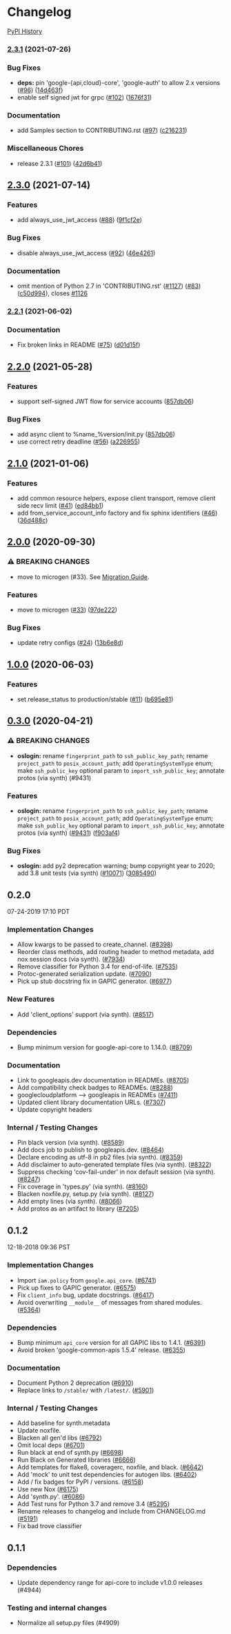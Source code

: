 # Changelog

[PyPI History][1]

[1]: https://pypi.org/project/google-cloud-oslogin/#history

### [2.3.1](https://www.github.com/googleapis/python-oslogin/compare/v2.3.0...v2.3.1) (2021-07-26)


### Bug Fixes

* **deps:** pin 'google-{api,cloud}-core', 'google-auth' to allow 2.x versions ([#96](https://www.github.com/googleapis/python-oslogin/issues/96)) ([14d463f](https://www.github.com/googleapis/python-oslogin/commit/14d463fed2ac8ddb4abef5cf8ef2353b8a0d6c77))
* enable self signed jwt for grpc ([#102](https://www.github.com/googleapis/python-oslogin/issues/102)) ([1676f31](https://www.github.com/googleapis/python-oslogin/commit/1676f3151336d61cdb9c1c8874f96d2303ba4ee4))


### Documentation

* add Samples section to CONTRIBUTING.rst ([#97](https://www.github.com/googleapis/python-oslogin/issues/97)) ([c216231](https://www.github.com/googleapis/python-oslogin/commit/c216231e75c1c7d0d7315dba4182fd33b1afded6))


### Miscellaneous Chores

* release 2.3.1 ([#101](https://www.github.com/googleapis/python-oslogin/issues/101)) ([42d6b41](https://www.github.com/googleapis/python-oslogin/commit/42d6b4177f34e1f73de6c08c9d07f8716976911a))

## [2.3.0](https://www.github.com/googleapis/python-oslogin/compare/v2.2.1...v2.3.0) (2021-07-14)


### Features

* add always_use_jwt_access ([#88](https://www.github.com/googleapis/python-oslogin/issues/88)) ([9f1cf2e](https://www.github.com/googleapis/python-oslogin/commit/9f1cf2ed25c1215cef79ee05df71ade796e956d4))


### Bug Fixes

* disable always_use_jwt_access ([#92](https://www.github.com/googleapis/python-oslogin/issues/92)) ([46e4261](https://www.github.com/googleapis/python-oslogin/commit/46e42612e75ac156b83cf657bfbbf19a038176ec))


### Documentation

* omit mention of Python 2.7 in 'CONTRIBUTING.rst' ([#1127](https://www.github.com/googleapis/python-oslogin/issues/1127)) ([#83](https://www.github.com/googleapis/python-oslogin/issues/83)) ([c50d994](https://www.github.com/googleapis/python-oslogin/commit/c50d994a860cd008bc13b92c00076af2c482b5f6)), closes [#1126](https://www.github.com/googleapis/python-oslogin/issues/1126)

### [2.2.1](https://www.github.com/googleapis/python-oslogin/compare/v2.2.0...v2.2.1) (2021-06-02)


### Documentation

* Fix broken links in README ([#75](https://www.github.com/googleapis/python-oslogin/issues/75)) ([d01d15f](https://www.github.com/googleapis/python-oslogin/commit/d01d15f034178e6bc9e36c80d0c0b1cf6cfd2f17))

## [2.2.0](https://www.github.com/googleapis/python-oslogin/compare/v2.1.0...v2.2.0) (2021-05-28)


### Features

* support self-signed JWT flow for service accounts ([857db06](https://www.github.com/googleapis/python-oslogin/commit/857db06e1b777e62eba0180655d059e2729ba898))


### Bug Fixes

* add async client to %name_%version/init.py ([857db06](https://www.github.com/googleapis/python-oslogin/commit/857db06e1b777e62eba0180655d059e2729ba898))
* use correct retry deadline ([#56](https://www.github.com/googleapis/python-oslogin/issues/56)) ([a226955](https://www.github.com/googleapis/python-oslogin/commit/a22695516e8e89ccce2c500ade38c29451432b14))

## [2.1.0](https://www.github.com/googleapis/python-oslogin/compare/v2.0.0...v2.1.0) (2021-01-06)


### Features

* add common resource helpers, expose client transport, remove client side recv limit ([#41](https://www.github.com/googleapis/python-oslogin/issues/41)) ([ed84bb1](https://www.github.com/googleapis/python-oslogin/commit/ed84bb127eac218e845468d5d07a476af410ce71))
* add from_service_account_info factory and fix sphinx identifiers  ([#46](https://www.github.com/googleapis/python-oslogin/issues/46)) ([36d488c](https://www.github.com/googleapis/python-oslogin/commit/36d488cd552cdfd11401d7090adf4ef9d1b01f61))

## [2.0.0](https://www.github.com/googleapis/python-oslogin/compare/v1.0.0...v2.0.0) (2020-09-30)


### ⚠ BREAKING CHANGES

* move to microgen (#33). See [Migration Guide](https://github.com/googleapis/python-oslogin/blob/master/UPGRADING.md).

### Features

* move to microgen ([#33](https://www.github.com/googleapis/python-oslogin/issues/33)) ([97de222](https://www.github.com/googleapis/python-oslogin/commit/97de2223423162e39d25bb793c660a9ed5c30a2c))


### Bug Fixes

* update retry configs ([#24](https://www.github.com/googleapis/python-oslogin/issues/24)) ([13b6e8d](https://www.github.com/googleapis/python-oslogin/commit/13b6e8ddd1fbcf6f215ae706706bc44eb3e286c5))

## [1.0.0](https://www.github.com/googleapis/python-oslogin/compare/v0.3.0...v1.0.0) (2020-06-03)


### Features

* set release_status to production/stable ([#11](https://www.github.com/googleapis/python-oslogin/issues/11)) ([b695e81](https://www.github.com/googleapis/python-oslogin/commit/b695e81b4f9a45af162d04d68a1c588ea0aa3de7))

## [0.3.0](https://www.github.com/googleapis/python-oslogin/compare/v0.2.0...v1.0.0) (2020-04-21)


### ⚠ BREAKING CHANGES

* **oslogin:** rename `fingerprint_path` to `ssh_public_key_path`; rename `project_path` to `posix_account_path`; add `OperatingSystemType` enum; make `ssh_public_key` optional param to `import_ssh_public_key`; annotate protos (via synth) (#9431)

### Features

* **oslogin:** rename `fingerprint_path` to `ssh_public_key_path`; rename `project_path` to `posix_account_path`; add `OperatingSystemType` enum; make `ssh_public_key` optional param to `import_ssh_public_key`; annotate protos (via synth) ([#9431](https://www.github.com/googleapis/python-oslogin/issues/9431)) ([f903af4](https://www.github.com/googleapis/python-oslogin/commit/f903af460761fd4e259e8ba122df9f1fcd38adb2))


### Bug Fixes

* **oslogin:** add py2 deprecation warning; bump copyright year to 2020; add 3.8 unit tests (via synth) ([#10071](https://www.github.com/googleapis/python-oslogin/issues/10071)) ([3085490](https://www.github.com/googleapis/python-oslogin/commit/30854901bde0a2dbe25872f8e332fee4d425bcab))

## 0.2.0

07-24-2019 17:10 PDT


### Implementation Changes
- Allow kwargs to be passed to create_channel. ([#8398](https://github.com/googleapis/google-cloud-python/pull/8398))
- Reorder class methods, add routing header to method metadata, add nox session docs (via synth). ([#7934](https://github.com/googleapis/google-cloud-python/pull/7934))
- Remove classifier for Python 3.4 for end-of-life. ([#7535](https://github.com/googleapis/google-cloud-python/pull/7535))
- Protoc-generated serialization update. ([#7090](https://github.com/googleapis/google-cloud-python/pull/7090))
- Pick up stub docstring fix in GAPIC generator. ([#6977](https://github.com/googleapis/google-cloud-python/pull/6977))

### New Features
- Add 'client_options' support (via synth). ([#8517](https://github.com/googleapis/google-cloud-python/pull/8517))

### Dependencies
- Bump minimum version for google-api-core to 1.14.0. ([#8709](https://github.com/googleapis/google-cloud-python/pull/8709))

### Documentation
- Link to googleapis.dev documentation in READMEs. ([#8705](https://github.com/googleapis/google-cloud-python/pull/8705))
- Add compatibility check badges to READMEs. ([#8288](https://github.com/googleapis/google-cloud-python/pull/8288))
- googlecloudplatform --> googleapis in READMEs ([#7411](https://github.com/googleapis/google-cloud-python/pull/7411))
- Updated client library documentation URLs. ([#7307](https://github.com/googleapis/google-cloud-python/pull/7307))
- Update copyright headers

### Internal / Testing Changes
- Pin black version (via synth). ([#8589](https://github.com/googleapis/google-cloud-python/pull/8589))
- Add docs job to publish to googleapis.dev. ([#8464](https://github.com/googleapis/google-cloud-python/pull/8464))
-  Declare encoding as utf-8 in pb2 files (via synth). ([#8359](https://github.com/googleapis/google-cloud-python/pull/8359))
- Add disclaimer to auto-generated template files (via synth). ([#8322](https://github.com/googleapis/google-cloud-python/pull/8322))
-  Suppress checking 'cov-fail-under' in nox default session (via synth). ([#8247](https://github.com/googleapis/google-cloud-python/pull/8247))
- Fix coverage in 'types.py' (via synth). ([#8160](https://github.com/googleapis/google-cloud-python/pull/8160))
- Blacken noxfile.py, setup.py (via synth). ([#8127](https://github.com/googleapis/google-cloud-python/pull/8127))
- Add empty lines (via synth). ([#8066](https://github.com/googleapis/google-cloud-python/pull/8066))
- Add protos as an artifact to library ([#7205](https://github.com/googleapis/google-cloud-python/pull/7205))

## 0.1.2

12-18-2018 09:36 PST


### Implementation Changes
- Import `iam.policy` from `google.api_core`. ([#6741](https://github.com/googleapis/google-cloud-python/pull/6741))
- Pick up fixes to GAPIC generator. ([#6575](https://github.com/googleapis/google-cloud-python/pull/6575))
- Fix `client_info` bug, update docstrings. ([#6417](https://github.com/googleapis/google-cloud-python/pull/6417))
- Avoid overwriting `__module__` of messages from shared modules. ([#5364](https://github.com/googleapis/google-cloud-python/pull/5364))

### Dependencies
- Bump minimum `api_core` version for all GAPIC libs to 1.4.1. ([#6391](https://github.com/googleapis/google-cloud-python/pull/6391))
- Avoid broken 'google-common-apis 1.5.4' release. ([#6355](https://github.com/googleapis/google-cloud-python/pull/6355))

### Documentation
- Document Python 2 deprecation ([#6910](https://github.com/googleapis/google-cloud-python/pull/6910))
- Replace links to `/stable/` with `/latest/`. ([#5901](https://github.com/googleapis/google-cloud-python/pull/5901))

### Internal / Testing Changes
- Add baseline for synth.metadata
- Update noxfile.
- Blacken all gen'd libs ([#6792](https://github.com/googleapis/google-cloud-python/pull/6792))
- Omit local deps ([#6701](https://github.com/googleapis/google-cloud-python/pull/6701))
- Run black at end of synth.py ([#6698](https://github.com/googleapis/google-cloud-python/pull/6698))
- Run Black on Generated libraries ([#6666](https://github.com/googleapis/google-cloud-python/pull/6666))
- Add templates for flake8, coveragerc, noxfile, and black. ([#6642](https://github.com/googleapis/google-cloud-python/pull/6642))
- Add 'mock' to unit test dependencies for autogen libs. ([#6402](https://github.com/googleapis/google-cloud-python/pull/6402))
- Add / fix badges for PyPI / versions. ([#6158](https://github.com/googleapis/google-cloud-python/pull/6158))
- Use new Nox ([#6175](https://github.com/googleapis/google-cloud-python/pull/6175))
- Add 'synth.py'. ([#6086](https://github.com/googleapis/google-cloud-python/pull/6086))
- Add Test runs for Python 3.7 and remove 3.4 ([#5295](https://github.com/googleapis/google-cloud-python/pull/5295))
- Rename releases to changelog and include from CHANGELOG.md ([#5191](https://github.com/googleapis/google-cloud-python/pull/5191))
- Fix bad trove classifier

## 0.1.1

### Dependencies

- Update dependency range for api-core to include v1.0.0 releases (#4944)

### Testing and internal changes

- Normalize all setup.py files (#4909)
